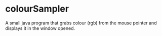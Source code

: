 # colourSampler
A small java program that grabs colour (rgb) from the mouse pointer and displays it in the window opened.
